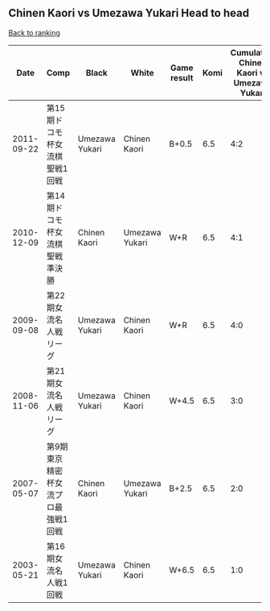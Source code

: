 ## Chinen Kaori vs Umezawa Yukari Head to head

[Back to ranking](../../index.md)




| **Date** | **Comp** | **Black** | **White** | **Game result** | **Komi** | **Cumulative Chinen Kaori vs Umezawa Yukari** | **Chinen Kaori streak** | **Umezawa Yukari streak** | 
| --- | --- | --- | --- | --- | --- | --- | --- | --- |
| 2011-09-22 | 第15期ドコモ杯女流棋聖戦1回戦 | Umezawa Yukari | Chinen Kaori | B+0.5 | 6.5 | 4:2 | 0 | 2 | 
| 2010-12-09 | 第14期ドコモ杯女流棋聖戦準決勝 | Chinen Kaori | Umezawa Yukari | W+R | 6.5 | 4:1 | 0 | 1 | 
| 2009-09-08 | 第22期女流名人戦リーグ | Umezawa Yukari | Chinen Kaori | W+R | 6.5 | 4:0 | 4 | 0 | 
| 2008-11-06 | 第21期女流名人戦リーグ | Umezawa Yukari | Chinen Kaori | W+4.5 | 6.5 | 3:0 | 3 | 0 | 
| 2007-05-07 | 第9期東京精密杯女流プロ最強戦1回戦 | Chinen Kaori | Umezawa Yukari | B+2.5 | 6.5 | 2:0 | 2 | 0 | 
| 2003-05-21 | 第16期女流名人戦1回戦 | Umezawa Yukari | Chinen Kaori | W+6.5 | 6.5 | 1:0 | 1 | 0 |




